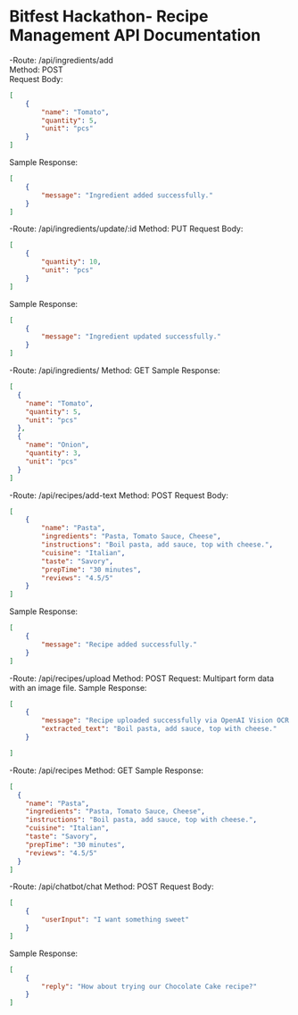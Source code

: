 # Bitfest Hackathon- Recipe Management API Documentation

-Route: /api/ingredients/add<br/>
Method: POST<br/>
Request Body:<br/>
```json
[
    {
        "name": "Tomato",
        "quantity": 5,
        "unit": "pcs"
    }
]
```
Sample Response:<br/>
```json
[
    {
        "message": "Ingredient added successfully."
    }
]
```

-Route: /api/ingredients/update/:id
Method: PUT
Request Body:
```json
[
    {
        "quantity": 10,
        "unit": "pcs"
    }
]
```
Sample Response:
```json
[
    {
        "message": "Ingredient updated successfully."
    }
]
```

-Route: /api/ingredients/
Method: GET
Sample Response:
```json
[
  {
    "name": "Tomato",
    "quantity": 5,
    "unit": "pcs"
  },
  {
    "name": "Onion",
    "quantity": 3,
    "unit": "pcs"
  }
]
```

-Route: /api/recipes/add-text
Method: POST
Request Body:
```json
[
    {
        "name": "Pasta",
        "ingredients": "Pasta, Tomato Sauce, Cheese",
        "instructions": "Boil pasta, add sauce, top with cheese.",
        "cuisine": "Italian",
        "taste": "Savory",
        "prepTime": "30 minutes",
        "reviews": "4.5/5"
    }
]
```
Sample Response:
```json
[
    {
        "message": "Recipe added successfully."
    }
]
```

-Route: /api/recipes/upload
Method: POST
Request: Multipart form data with an image file.
Sample Response:
```json
[
    {
        "message": "Recipe uploaded successfully via OpenAI Vision OCR.",
        "extracted_text": "Boil pasta, add sauce, top with cheese."
    }

]
```

-Route: /api/recipes
Method: GET
Sample Response:
```json
[
  {
    "name": "Pasta",
    "ingredients": "Pasta, Tomato Sauce, Cheese",
    "instructions": "Boil pasta, add sauce, top with cheese.",
    "cuisine": "Italian",
    "taste": "Savory",
    "prepTime": "30 minutes",
    "reviews": "4.5/5"
  }
]
```



-Route: /api/chatbot/chat
Method: POST
Request Body:
```json
[
    {
        "userInput": "I want something sweet"
    }
]
```
Sample Response:
```json
[
    {
        "reply": "How about trying our Chocolate Cake recipe?"
    }
]
```

